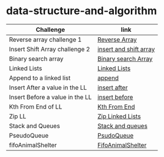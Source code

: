 # data-structure-and-algorithm

| Challenge                       | link                                                                                           |
| ------------------------------- | ---------------------------------------------------------------------------------------------- |
| Reverse array challenge 1       | [Reverse Array](javascript/arrays/challenges/reverse-array/reverse-arrays.js)                  |
| Insert Shift Array challenge 2  | [insert and shift array](javascript/arrays/challenges/arrayShift/array-shift.js)               |
| Binary search array             | [Binary search Array](javascript/arrays/challenges/arrayBinarySearch/array-binary-search.js)   |
| Linked Lists                    | [Linked Lists](javascript/linked-lists/linked-lists.js)                                        |
| Append to a linked list         | [append](javascript/linked-lists/challenges/append/append.js)                                  |
| Insert After a value in the LL  | [insert after](javascript/linked-lists/challenges/insertAfter/insertAfter.js)                  |
| Insert Before a value in the LL | [insert before](javascript/linked-lists/challenges/insertBefore/insertBefore.js)               |
| Kth From End of LL              | [Kth From End](javascript/linked-lists/challenges/kthFromEnd/kthFromEnd.js)                    |
| Zip LL                          | [Zip Linked Lists](javascript/linked-lists/challenges/llZip/ll-zip.js)                         |
| Stack and Queues                | [Stack and queues](javascript/stacksAndQueues/stacks-and-queues.js)                            |
| PseudoQueue                     | [PsudoQueue](javascript/stacksAndQueues/challenges/queueWithStacks/queue-with-stacks.js)       |
| fifoAnimalShelter               | [FifoAnimalShelter](javascript/stacksAndQueues/challenges/fifoAnimalShelter/animal-shelter.js) |
